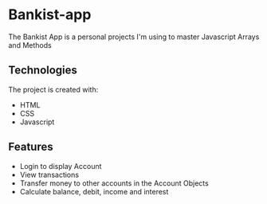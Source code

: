 # Bankist-app
The Bankist App is a personal projects I'm using to master Javascript Arrays and Methods

## Technologies
The project is created with:
* HTML
* CSS
* Javascript

## Features
* Login to display Account
* View transactions
* Transfer money to other accounts in the Account Objects
* Calculate balance, debit, income and interest
